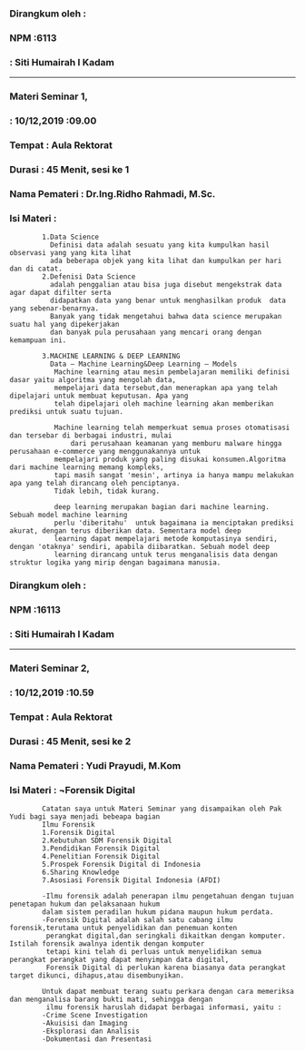 ### Dirangkum oleh : 
### NPM	:6113
###		: Siti Humairah I Kadam
***
### Materi Seminar 1,
### 			: 10/12,2019 :09.00
### Tempat		: Aula Rektorat
### Durasi		: 45 Menit, sesi ke 1
### Nama Pemateri 	: Dr.Ing.Ridho Rahmadi, M.Sc.
### Isi Materi		: 
			1.Data Science
			  Definisi data adalah sesuatu yang kita kumpulkan hasil observasi yang yang kita lihat
			  ada beberapa objek yang kita lihat dan kumpulkan per hari dan di catat.
			2.Defenisi Data Science
			  adalah penggalian atau bisa juga disebut mengekstrak data agar dapat difilter serta 
			  didapatkan data yang benar untuk menghasilkan produk  data yang sebenar-benarnya. 
			  Banyak yang tidak mengetahui bahwa data science merupakan suatu hal yang dipekerjakan 
			  dan banyak pula perusahaan yang mencari orang dengan kemampuan ini.
			
			3.MACHINE LEARNING & DEEP LEARNING
			  Data – Machine Learning&Deep Learning – Models
			   Machine learning atau mesin pembelajaran memiliki definisi dasar yaitu algoritma yang mengolah data, 
			   mempelajari data tersebut,dan menerapkan apa yang telah dipelajari untuk membuat keputusan. Apa yang
			   telah dipelajari oleh machine learning akan memberikan prediksi untuk suatu tujuan.

			   Machine learning telah memperkuat semua proses otomatisasi dan tersebar di berbagai industri, mulai 
		           dari perusahaan keamanan yang memburu malware hingga perusahaan e-commerce yang menggunakannya untuk
			   mempelajari produk yang paling disukai konsumen.Algoritma dari machine learning memang kompleks, 
			   tapi masih sangat 'mesin', artinya ia hanya mampu melakukan apa yang telah dirancang oleh penciptanya.
  			   Tidak lebih, tidak kurang.
			   
			   deep learning merupakan bagian dari machine learning. Sebuah model machine learning 
			   perlu 'diberitahu'  untuk bagaimana ia menciptakan prediksi akurat, dengan terus diberikan data. Sementara model deep
			   learning dapat mempelajari metode komputasinya sendiri, dengan 'otaknya' sendiri, apabila diibaratkan. Sebuah model deep 
			   learning dirancang untuk terus menganalisis data dengan struktur logika yang mirip dengan bagaimana manusia. 



### Dirangkum oleh : 
### NPM	:16113
###		: Siti Humairah I Kadam
***
### Materi Seminar 2,
### 			: 10/12,2019 :10.59
### Tempat		: Aula Rektorat
### Durasi		: 45 Menit, sesi ke 2
### Nama Pemateri 	: Yudi Prayudi, M.Kom
### Isi Materi		: ¬Forensik Digital
			Catatan saya untuk Materi Seminar yang disampaikan oleh Pak Yudi bagi saya menjadi bebeapa bagian
			Ilmu Forensik
			1.Forensik Digital
			2.Kebutuhan SDM Forensik Digital
			3.Pendidikan Forensik Digital
			4.Penelitian Forensik Digital
			5.Prospek Forensik Digital di Indonesia
			6.Sharing Knowledge
			7.Asosiasi Forensik Digital Indonesia (AFDI)
			
			-Ilmu forensik adalah penerapan ilmu pengetahuan dengan tujuan penetapan hukum dan pelaksanaan hukum 
			dalam sistem peradilan hukum pidana maupun hukum perdata.
			-Forensik Digital adalah salah satu cabang ilmu forensik,terutama untuk penyelidikan dan penemuan konten 
			 perangkat digital,dan seringkali dikaitkan dengan komputer. Istilah forensik awalnya identik dengan komputer
			 tetapi kini telah di perluas untuk menyelidikan semua perangkat perangkat yang dapat menyimpan data digital, 
			 Forensik Digital di perlukan karena biasanya data perangkat target dikunci, dihapus,atau disembunyikan.

			Untuk dapat membuat terang suatu perkara dengan cara memeriksa dan menganalisa barang bukti mati, sehingga dengan
			 ilmu forensik haruslah didapat berbagai informasi, yaitu :
			-Crime Scene Investigation
			-Akuisisi dan Imaging
			-Eksplorasi dan Analisis
			-Dokumentasi dan Presentasi


